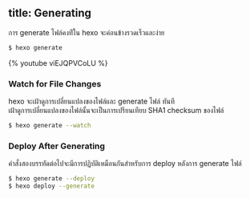 title: Generating
---
การ generate ไฟล์คงท่ีใน hexo จะค่อนข้างรวดเร็วและง่าย

``` bash
$ hexo generate
```

{% youtube viEJQPVCoLU %}

### Watch for File Changes

hexo จะเฝ้าดูการเปลี่ยนแปลงของไฟล์และ generate ไฟล์ ทันที  
เฝ้าดูการเปลี่ยนแปลงของไฟล์นั้นจะเป็นการเปรียนเทียบ SHA1 checksum ของไฟล์

``` bash
$ hexo generate --watch
```

### Deploy After Generating

คำสั่งสองบรรทัดต่อไปจะมีการปฏิบัติเหมือนกันสำหรับการ deploy หลังการ generate ไฟล์


``` bash
$ hexo generate --deploy
$ hexo deploy --generate
```
